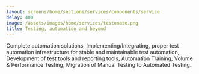 ```yaml
---
layout: screens/home/sections/services/components/service
delay: 400
image: /assets/images/home/services/testomate.png
title: Testing, automation and beyond
---
```


Complete automation solutions, Implementing/Integrating, proper test automation infrastructure for stable and maintainable test automation, Development of test tools and reporting tools, Automation Training, Volume & Performance Testing, Migration of Manual Testing to Automated Testing.
